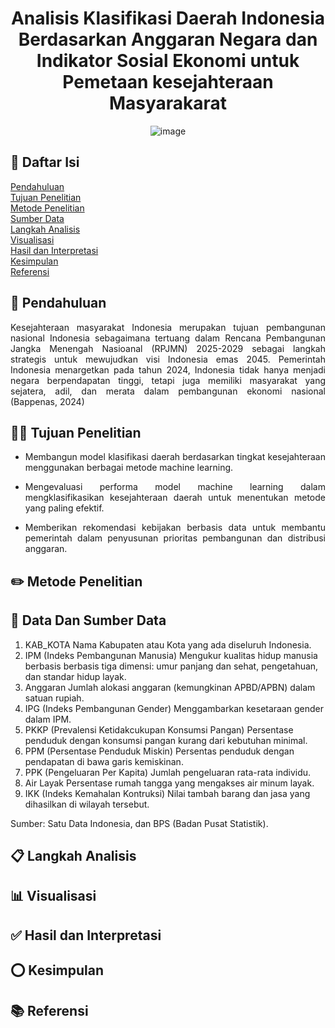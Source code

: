 <div align="center"> 

# Analisis Klasifikasi Daerah Indonesia Berdasarkan Anggaran Negara dan Indikator Sosial Ekonomi untuk Pemetaan kesejahteraan Masyarakarat

![image](https://github.com/user-attachments/assets/d005fd7c-29a8-4f93-9476-6791a370d17c)
</div>

## 📖 Daftar Isi
<a href="#pendahuluan">Pendahuluan</a><br>
<a href="#tujuan-penelitian">Tujuan Penelitian</a><br>
<a href="#metode-penelitian">Metode Penelitian</a><br>
<a href="#sumber-data">Sumber Data</a><br>
<a href="#langkah-analisis">Langkah Analisis</a><br>
<a href="#visualisasi">Visualisasi</a><br>
<a href="#hasil-dan-interpretasi">Hasil dan Interpretasi</a><br>
<a href="#kesimpulan">Kesimpulan</a><br>
<a href="#referensi">Referensi</a>

## 📝 Pendahuluan

<div align="justify">
Kesejahteraan masyarakat Indonesia merupakan tujuan pembangunan nasional Indonesia sebagaimana tertuang dalam Rencana Pembangunan Jangka Menengah Nasioanal (RPJMN) 2025-2029 sebagai langkah strategis untuk mewujudkan visi Indonesia emas 2045. Pemerintah Indonesia menargetkan pada tahun 2024, Indonesia tidak hanya menjadi negara berpendapatan tinggi, tetapi juga memiliki masyarakat yang sejatera, adil, dan merata dalam pembangunan ekonomi nasional (Bappenas, 2024)

## 👨‍💻 Tujuan Penelitian 
- Membangun model klasifikasi daerah berdasarkan tingkat kesejahteraan menggunakan berbagai metode machine learning.
  
- Mengevaluasi performa model machine learning dalam mengklasifikasikan kesejahteraan daerah untuk menentukan metode yang paling efektif.
  
- Memberikan rekomendasi kebijakan berbasis data untuk membantu pemerintah dalam penyusunan prioritas pembangunan dan distribusi anggaran.
</div>

## ✏️ Metode Penelitian

## 🔗 Data Dan Sumber Data 
1. KAB_KOTA
   Nama Kabupaten atau Kota yang ada diseluruh Indonesia.
2. IPM (Indeks Pembangunan Manusia)
   Mengukur kualitas hidup manusia berbasis berbasis tiga dimensi: umur panjang dan sehat, pengetahuan, dan standar hidup layak.
3. Anggaran
   Jumlah alokasi anggaran (kemungkinan APBD/APBN) dalam satuan rupiah.
4. IPG (Indeks Pembangunan Gender)
   Menggambarkan kesetaraan gender dalam IPM.
5. PKKP (Prevalensi Ketidakcukupan Konsumsi Pangan)
   Persentase penduduk dengan konsumsi pangan kurang dari kebutuhan minimal.
6. PPM (Persentase Penduduk Miskin)
   Persentas penduduk dengan pendapatan di bawa garis kemiskinan.
7. PPK (Pengeluaran Per Kapita)
   Jumlah pengeluaran rata-rata individu.
8. Air Layak
   Persentase rumah tangga yang mengakses air minum layak.
9. IKK (Indeks Kemahalan Kontruksi)
   Nilai tambah barang dan jasa yang dihasilkan di wilayah tersebut.

Sumber: Satu Data Indonesia, dan BPS (Badan Pusat Statistik).
## 📋 Langkah Analisis

## 📊 Visualisasi

## ✅ Hasil dan Interpretasi

## ⭕ Kesimpulan

## 📚 Referensi



